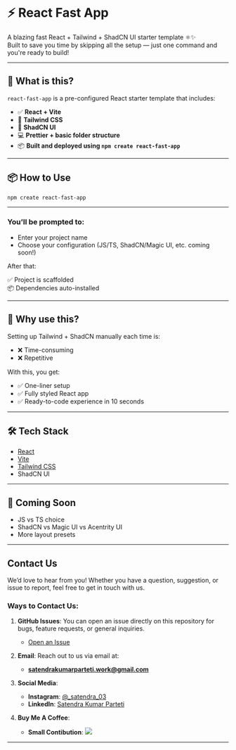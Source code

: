 # ⚡️ React Fast App

A blazing fast React + Tailwind + ShadCN UI starter template ⚛️✨  
Built to save you time by skipping all the setup — just one command and you're ready to build!

---

## 🚀 What is this?

`react-fast-app` is a pre-configured React starter template that includes:

- ✅ **React + Vite**
- 🎨 **Tailwind CSS**
- 🧩 **ShadCN UI**
- 💻 **Prettier + basic folder structure**
- 📦 **Built and deployed using `npm create react-fast-app`**

---

## 📦 How to Use

```bash
npm create react-fast-app
```
---

### You’ll be prompted to:

- Enter your project name  
- Choose your configuration (JS/TS, ShadCN/Magic UI, etc. coming soon!)

After that:

✅ Project is scaffolded  
📦 Dependencies auto-installed 

---

## 🧠 Why use this?

Setting up Tailwind + ShadCN manually each time is:

- ❌ Time-consuming  
- ❌ Repetitive  

With this, you get:

- ✅ One-liner setup  
- ✅ Fully styled React app  
- ✅ Ready-to-code experience in 10 seconds

---

## 🛠 Tech Stack

- [React](https://reactjs.org/)
- [Vite](https://vitejs.dev/)
- [Tailwind CSS](https://tailwindcss.com/)
- ShadCN UI

---

## 🤖 Coming Soon

- JS vs TS choice  
- ShadCN vs Magic UI vs Acentrity UI  
- More layout presets 

---

## Contact Us

</div>
We’d love to hear from you! Whether you have a question, suggestion, or issue to report, feel free to get in touch with us.

### Ways to Contact Us:

1. **GitHub Issues**: You can open an issue directly on this repository for bugs, feature requests, or general inquiries.
   - [Open an Issue](https://github.com/satendra03/react-fast-app/issues)

2. **Email**: Reach out to us via email at:
   - **satendrakumarparteti.work@gmail.com** 

3. **Social Media**:
   - **Instagram**: [@_satendra_03](https://www.instagram.com/_satendra_03/)
   - **LinkedIn**: [Satendra Kumar Parteti](https://www.linkedin.com/in/connect-satendra/)
4. **Buy Me A Coffee**:
   - **Small Contibution**:  <a href="https://buymeacoffee.com/satendra03" target="_blank"><img src="https://img.shields.io/badge/Buy%20Me%20A%20Coffee-FFDD00.svg?style=for-the-badge&logo=Buy-Me-A-Coffee&logoColor=black"></a>
---
